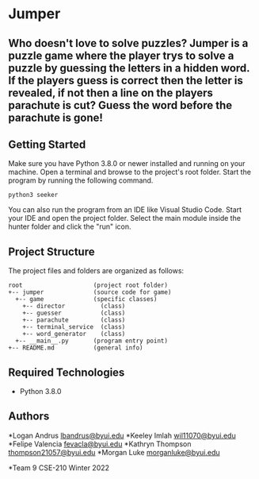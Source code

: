 # Jumper
Who doesn't love to solve puzzles? Jumper is a puzzle game where the player trys to solve 
a puzzle by guessing the letters in a hidden word. If the players guess is correct then 
the letter is revealed, if not then a line on the players parachute is cut? Guess the 
word before the parachute is gone!
---
## Getting Started
Make sure you have Python 3.8.0 or newer installed and running on your machine. Open a terminal and browse to the project's root folder. Start the program by running the following command.
```
python3 seeker 
```
You can also run the program from an IDE like Visual Studio Code. Start your IDE and open the project folder. Select the main module inside the hunter folder and click the "run" icon.

## Project Structure
The project files and folders are organized as follows:
```
root                    (project root folder)
+-- jumper              (source code for game)
  +-- game              (specific classes)
    +-- director          (class)  
    +-- guesser           (class)
    +-- parachute         (class)
    +-- terminal_service  (class)
    +-- word_generator    (class)
  +-- __main__.py       (program entry point)
+-- README.md           (general info)
```

## Required Technologies
* Python 3.8.0

## Authors
*Logan Andrus lbandrus@byui.edu
*Keeley Imlah wil11070@byui.edu
*Felipe Valencia fevacla@byui.edu
*Kathryn Thompson thompson21057@byui.edu
*Morgan Luke morganluke@byui.edu

*Team 9 CSE-210 Winter 2022
